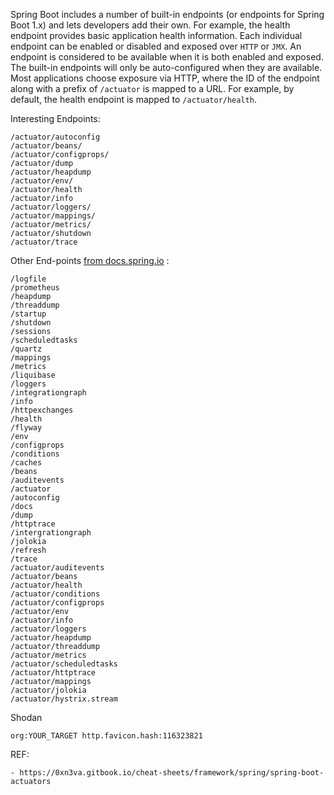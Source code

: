 Spring Boot includes a number of built-in endpoints (or endpoints for Spring Boot 1.x) and lets developers add their own. For example, the health endpoint provides basic application health information.
Each individual endpoint can be enabled or disabled and exposed over `HTTP` or `JMX`. An endpoint is considered to be available when it is both enabled and exposed. The built-in endpoints will only be auto-configured when they are available. Most applications choose exposure via HTTP, where the ID of the endpoint along with a prefix of `/actuator` is mapped to a URL. For example, by default, the health endpoint is mapped to `/actuator/health`.


Interesting Endpoints:

```
/actuator/autoconfig
/actuator/beans/
/actuator/configprops/
/actuator/dump
/actuator/heapdump
/actuator/env/
/actuator/health
/actuator/info
/actuator/loggers/
/actuator/mappings/
/actuator/metrics/
/actuator/shutdown
/actuator/trace
```

Other End-points [from docs.spring.io](https://docs.spring.io/spring-boot/docs/current/reference/html/actuator.html#actuator.endpoints) : 

```
/logfile
/prometheus
/heapdump
/threaddump
/startup
/shutdown
/sessions
/scheduledtasks
/quartz
/mappings
/metrics
/liquibase
/loggers
/integrationgraph
/info
/httpexchanges
/health
/flyway
/env
/configprops
/conditions
/caches
/beans
/auditevents
/actuator
/autoconfig
/docs
/dump
/httptrace
/intergrationgraph
/jolokia
/refresh
/trace
/actuator/auditevents
/actuator/beans
/actuator/health
/actuator/conditions
/actuator/configprops
/actuator/env
/actuator/info
/actuator/loggers
/actuator/heapdump
/actuator/threaddump
/actuator/metrics
/actuator/scheduledtasks
/actuator/httptrace
/actuator/mappings
/actuator/jolokia
/actuator/hystrix.stream
```

Shodan
```
org:YOUR_TARGET http.favicon.hash:116323821
```

REF:

```
- https://0xn3va.gitbook.io/cheat-sheets/framework/spring/spring-boot-actuators

```

